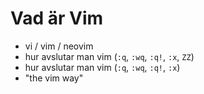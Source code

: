 # Vad är Vim

- vi / vim / neovim
- hur avslutar man vim (`:q`, `:wq`, `:q!`, `:x`, `ZZ`)
- hur avslutar man vim (`:q`, `:wq`, `:q!`, `:x`)
- "the vim way"
